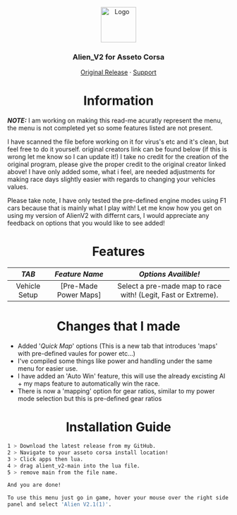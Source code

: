 <br />
<div align="center">
  <a href="https://github.com/othneildrew/Best-README-Template">
    <img src="https://github.com/othneildrew/Best-README-Template/blob/master/images/logo.png?raw=true" alt="Logo" width="80" height="80">
  </a>

  <h3 align="center">Alien_V2 for Asseto Corsa</h3>

  <p align="center">
    <a href="https://www.unknowncheats.me/forum/other-games/511184-assetto-corsa-alien-torque-grip-downforce.html">Original Release</a>
    ·
    <a href="https://discord.gg/WHHsDjm73Y">Support</a>
  </p>
</div>

<h1 align="center">Information</a></h1>

***NOTE:*** I am working on making this read-me acuratly represent the menu, the menu is not completed yet so some features listed are not present.

I have scanned the file before working on it for virus's etc and it's clean, but feel free to do it yourself. original creators link can be found below (if this is wrong let me know so I can update it!) I take no credit for the creation of the original program, please give the proper credit to the original creator linked above! I have only added some, what i feel, are needed adjustments for making race days slightly easier with regards to changing your vehicles values.  

Please take note, I have only tested the pre-defined engine modes using F1 cars because that is mainly what I play with! Let me know how you get on using my version of AlienV2 with differnt cars, I would appreciate any feedback on options that you would like to see added!

<h1 align="center">Features </a></h1>  

 ***TAB***       |                      ***Feature Name***                    | ***Options Availible!***
:-----------------:|:------------------------------------------------------:|:-----------------------------------------------------------------------------------:
 Vehicle Setup     |                    [Pre-Made Power Maps]           | Select a pre-made map to race with! (Legit, Fast or Extreme).

<h1 align="center">Changes that I made</a></h1>

+ Added '*Quick Map*' options (This is a new tab that introduces 'maps' with pre-defined vaules for power etc...)  
+ I've compiled some things like power and handling under the same menu for easier use.   
+ I have added an 'Auto Win' feature, this will use the already excisting AI + my maps feature to automatically win the race.  
+ There is now a 'mapping' option for gear ratios, similar to my power mode selection but this is pre-defined gear ratios

<h1 align="center">Installation Guide</a></h1> 

   ```sh
   1 > Download the latest release from my GitHub.
   2 > Navigate to your asseto corsa install location!
   3 > Click apps then lua.
   4 > drag alient_v2-main into the lua file.
   5 > remove main from the file name.  
   
   And you are done!
   
   To use this menu just go in game, hover your mouse over the right side of the screen to reveal the menu toggle
   panel and select 'Alien V2.1(1)'.
   ``` 
